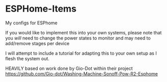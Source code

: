 # ESPHome-Items
My configs for ESPhome

If you would like to implement this into your own systems, please note that you *will* need to change the power states to monitor and may need to add/remove stages per device

I will attempt to include a tutorial for adapting this to your own setup as I flesh the system out.

HEAVILY based on work done by Gio-Dot within their project https://github.com/Gio-dot/Washing-Machine-Sonoff-Pow-R2-Esphome
